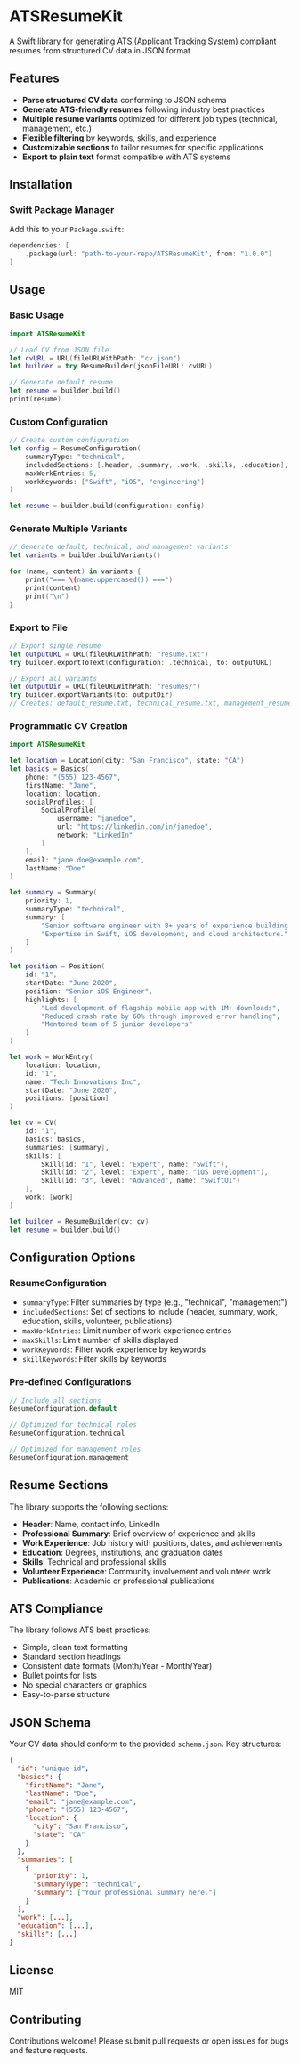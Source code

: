# ATSResumeKit

A Swift library for generating ATS (Applicant Tracking System) compliant resumes from structured CV data in JSON format.

## Features

- **Parse structured CV data** conforming to JSON schema
- **Generate ATS-friendly resumes** following industry best practices
- **Multiple resume variants** optimized for different job types (technical, management, etc.)
- **Flexible filtering** by keywords, skills, and experience
- **Customizable sections** to tailor resumes for specific applications
- **Export to plain text** format compatible with ATS systems

## Installation

### Swift Package Manager

Add this to your `Package.swift`:

```swift
dependencies: [
    .package(url: "path-to-your-repo/ATSResumeKit", from: "1.0.0")
]
```

## Usage

### Basic Usage

```swift
import ATSResumeKit

// Load CV from JSON file
let cvURL = URL(fileURLWithPath: "cv.json")
let builder = try ResumeBuilder(jsonFileURL: cvURL)

// Generate default resume
let resume = builder.build()
print(resume)
```

### Custom Configuration

```swift
// Create custom configuration
let config = ResumeConfiguration(
    summaryType: "technical",
    includedSections: [.header, .summary, .work, .skills, .education],
    maxWorkEntries: 5,
    workKeywords: ["Swift", "iOS", "engineering"]
)

let resume = builder.build(configuration: config)
```

### Generate Multiple Variants

```swift
// Generate default, technical, and management variants
let variants = builder.buildVariants()

for (name, content) in variants {
    print("=== \(name.uppercased()) ===")
    print(content)
    print("\n")
}
```

### Export to File

```swift
// Export single resume
let outputURL = URL(fileURLWithPath: "resume.txt")
try builder.exportToText(configuration: .technical, to: outputURL)

// Export all variants
let outputDir = URL(fileURLWithPath: "resumes/")
try builder.exportVariants(to: outputDir)
// Creates: default_resume.txt, technical_resume.txt, management_resume.txt
```

### Programmatic CV Creation

```swift
import ATSResumeKit

let location = Location(city: "San Francisco", state: "CA")
let basics = Basics(
    phone: "(555) 123-4567",
    firstName: "Jane",
    location: location,
    socialProfiles: [
        SocialProfile(
            username: "janedoe",
            url: "https://linkedin.com/in/janedoe",
            network: "LinkedIn"
        )
    ],
    email: "jane.doe@example.com",
    lastName: "Doe"
)

let summary = Summary(
    priority: 1,
    summaryType: "technical",
    summary: [
        "Senior software engineer with 8+ years of experience building scalable applications.",
        "Expertise in Swift, iOS development, and cloud architecture."
    ]
)

let position = Position(
    id: "1",
    startDate: "June 2020",
    position: "Senior iOS Engineer",
    highlights: [
        "Led development of flagship mobile app with 1M+ downloads",
        "Reduced crash rate by 60% through improved error handling",
        "Mentored team of 5 junior developers"
    ]
)

let work = WorkEntry(
    location: location,
    id: "1",
    name: "Tech Innovations Inc",
    startDate: "June 2020",
    positions: [position]
)

let cv = CV(
    id: "1",
    basics: basics,
    summaries: [summary],
    skills: [
        Skill(id: "1", level: "Expert", name: "Swift"),
        Skill(id: "2", level: "Expert", name: "iOS Development"),
        Skill(id: "3", level: "Advanced", name: "SwiftUI")
    ],
    work: [work]
)

let builder = ResumeBuilder(cv: cv)
let resume = builder.build()
```

## Configuration Options

### ResumeConfiguration

- `summaryType`: Filter summaries by type (e.g., "technical", "management")
- `includedSections`: Set of sections to include (header, summary, work, education, skills, volunteer, publications)
- `maxWorkEntries`: Limit number of work experience entries
- `maxSkills`: Limit number of skills displayed
- `workKeywords`: Filter work experience by keywords
- `skillKeywords`: Filter skills by keywords

### Pre-defined Configurations

```swift
// Include all sections
ResumeConfiguration.default

// Optimized for technical roles
ResumeConfiguration.technical

// Optimized for management roles
ResumeConfiguration.management
```

## Resume Sections

The library supports the following sections:

- **Header**: Name, contact info, LinkedIn
- **Professional Summary**: Brief overview of experience and skills
- **Work Experience**: Job history with positions, dates, and achievements
- **Education**: Degrees, institutions, and graduation dates
- **Skills**: Technical and professional skills
- **Volunteer Experience**: Community involvement and volunteer work
- **Publications**: Academic or professional publications

## ATS Compliance

The library follows ATS best practices:

- Simple, clean text formatting
- Standard section headings
- Consistent date formats (Month/Year - Month/Year)
- Bullet points for lists
- No special characters or graphics
- Easy-to-parse structure

## JSON Schema

Your CV data should conform to the provided `schema.json`. Key structures:

```json
{
  "id": "unique-id",
  "basics": {
    "firstName": "Jane",
    "lastName": "Doe",
    "email": "jane@example.com",
    "phone": "(555) 123-4567",
    "location": {
      "city": "San Francisco",
      "state": "CA"
    }
  },
  "summaries": [
    {
      "priority": 1,
      "summaryType": "technical",
      "summary": ["Your professional summary here."]
    }
  ],
  "work": [...],
  "education": [...],
  "skills": [...]
}
```

## License

MIT

## Contributing

Contributions welcome! Please submit pull requests or open issues for bugs and feature requests.
